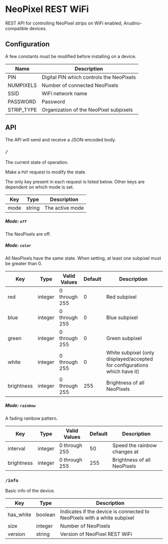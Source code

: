 # NeoPixel REST WiFi
REST API for controlling NeoPixel strips on WiFi enabled, Arudino-compatible devices.

## Configuration

A few constants must be modified before installing on a device.

Name | Description
--- | ---
PIN | Digital PIN which controls the NeoPixels
NUMPIXELS | Number of connected NeoPixels
SSID | WiFi network name
PASSWORD | Password
STRIP_TYPE | Organization of the NeoPixel subpixels



## API

The API will send and receive a JSON-encoded body.

### `/`
The current state of operation.

Make a `PUT` request to modify the state.

The only key present in each request is listed below. Other keys are dependent on which mode is set.

Key |  Type | Description
--- | --- | ---
mode | string | The active mode

##### Mode: `off`
The NeoPixels are off.

##### Mode: `color`
All NeoPixels have the same state. When setting, at least one subpixel must be greater than 0.

Key |  Type | Valid Values | Default | Description
--- | --- | --- | --- | ---
red | integer |0 through 255 | 0 | Red subpixel
blue | integer | 0 through 255 | 0 | Blue subpixel
green | integer | 0 through 255 | 0 | Green subpixel
white | integer | 0 through 255 | 0 | White subpixel (only displayed/accepted for configurations which have it)
brightness | integer | 0 through 255 | 255 | Brightness of all NeoPixels

##### Mode: `rainbow`
A fading rainbow pattern.

Key |  Type | Valid Values | Default | Description
--- | --- | --- | --- | ---
interval | integer | 0 through 255 | 50 | Speed the rainbow changes at
brightness | integer | 0 through 255 | 255 | Brightness of all NeoPixels


### `/info`
Basic info of the device.

Key |  Type | Description
--- | --- | ---
has_white | boolean | Indicates if the device is connected to NeoPixels with a white subpixel
size | integer | Number of NeoPixels
version | string | Version of NeoPixel REST WiFi
